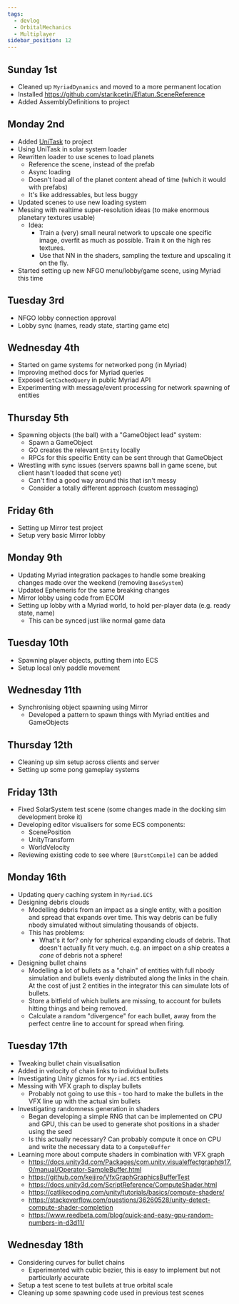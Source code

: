 ```yaml
---
tags:
  - devlog
  - OrbitalMechanics
  - Multiplayer
sidebar_position: 12
---
```

## Sunday 1st
- Cleaned up `MyriadDynamics` and moved to a more permanent location
- Installed https://github.com/starikcetin/Eflatun.SceneReference
- Added AssemblyDefinitions to project
## Monday 2nd
- Added [UniTask](https://github.com/Cysharp/UniTask) to project
- Using UniTask in solar system loader
- Rewritten loader to use scenes to load planets
	- Reference the scene, instead of the prefab
	- Async loading
	- Doesn't load all of the planet content ahead of time (which it would with prefabs)
	- It's like addressables, but less buggy
- Updated scenes to use new loading system
- Messing with realtime super-resolution ideas (to make enormous planetary textures usable)
	- Idea:
		- Train a (very) small neural network to upscale one specific image, overfit as much as possible. Train it on the high res textures.
		- Use that NN in the shaders, sampling the texture and upscaling it on the fly.
- Started setting up new NFGO menu/lobby/game scene, using Myriad this time
## Tuesday 3rd
- NFGO lobby connection approval
- Lobby sync (names, ready state, starting game etc)
## Wednesday 4th
- Started on game systems for networked pong (in Myriad)
- Improving method docs for Myriad queries
- Exposed `GetCachedQuery` in public Myriad API
- Experimenting with message/event processing for network spawning of entities
## Thursday 5th
- Spawning objects (the ball) with a "GameObject lead" system:
	- Spawn a GameObject
	- GO creates the relevant `Entity` locally
	- RPCs for this specific Entity can be sent through that GameObject
- Wrestling with sync issues (servers spawns ball in game scene, but client hasn't loaded that scene yet)
	- Can't find a good way around this that isn't messy
	- Consider a totally different approach (custom messaging)
## Friday 6th
- Setting up Mirror test project
- Setup very basic Mirror lobby
## Monday 9th
- Updating Myriad integration packages to handle some breaking changes made over the weekend (removing `BaseSystem`)
- Updated Ephemeris for the same breaking changes
- Mirror lobby using code from ECOM
- Setting up lobby with a Myriad world, to hold per-player data (e.g. ready state, name)
	- This can be synced just like normal game data
## Tuesday 10th
- Spawning player objects, putting them into ECS
- Setup local only paddle movement
## Wednesday 11th
- Synchronising object spawning using Mirror
	- Developed a pattern to spawn things with Myriad entities and GameObjects
## Thursday 12th
- Cleaning up sim setup across clients and server
- Setting up some pong gameplay systems
## Friday 13th
- Fixed SolarSystem test scene (some changes made in the docking sim development broke it)
- Developing editor visualisers for some ECS components:
	- ScenePosition
	- UnityTransform
	- WorldVelocity
- Reviewing existing code to see where `[BurstCompile]` can be added
## Monday 16th
- Updating query caching system in `Myriad.ECS`
- Designing debris clouds
	- Modelling debris from an impact as a single entity, with a position and spread that expands over time. This way debris can be fully nbody simulated without simulating thousands of objects.
	- This has problems:
		- What's it for? only for spherical expanding clouds of debris. That doesn't actually fit very much. e.g. an impact on a ship creates a _cone_ of debris not a sphere!
- Designing bullet chains
	- Modelling a lot of bullets as a "chain" of entities with full nbody simulation and bullets evenly distributed along the links in the chain. At the cost of just 2 entities in the integrator this can simulate lots of bullets.
	- Store a bitfield of which bullets are missing, to account for bullets hitting things and being removed.
	- Calculate a random "divergence" for each bullet, away from the perfect centre line to account for spread when firing.
## Tuesday 17th
- Tweaking bullet chain visualisation
- Added in velocity of chain links to individual bullets
- Investigating Unity gizmos for `Myriad.ECS` entities
- Messing with VFX graph to display bullets
	- Probably not going to use this - too hard to make the bullets in the VFX line up with the actual sim bullets
- Investigating randomness generation in shaders
	- Began developing a simple RNG that can be implemented on CPU and GPU, this can be used to generate shot positions in a shader using the seed
	- Is this actually necessary? Can probably compute it once on CPU and write the necessary data to a `ComputeBuffer`
- Learning more about compute shaders in combination with VFX graph
	- https://docs.unity3d.com/Packages/com.unity.visualeffectgraph@17.0/manual/Operator-SampleBuffer.html
	- https://github.com/keijiro/VfxGraphGraphicsBufferTest
	- https://docs.unity3d.com/ScriptReference/ComputeShader.html
	- https://catlikecoding.com/unity/tutorials/basics/compute-shaders/
	- https://stackoverflow.com/questions/36260528/unity-detect-compute-shader-completion
	- https://www.reedbeta.com/blog/quick-and-easy-gpu-random-numbers-in-d3d11/
## Wednesday 18th
- Considering curves for bullet chains
	- Experimented with cubic bezier, this is easy to implement but not particularly accurate
- Setup a test scene to test bullets at true orbital scale
- Cleaning up some spawning code used in previous test scenes